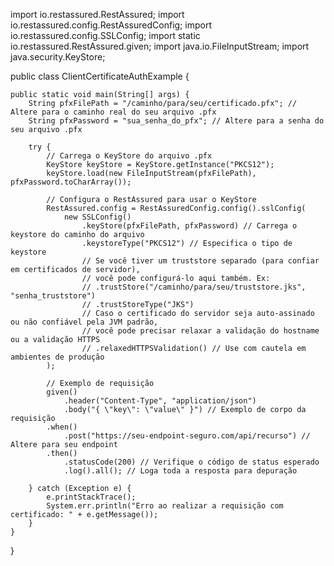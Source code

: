 import io.restassured.RestAssured;
import io.restassured.config.RestAssuredConfig;
import io.restassured.config.SSLConfig;
import static io.restassured.RestAssured.given;
import java.io.FileInputStream;
import java.security.KeyStore;

public class ClientCertificateAuthExample {

    public static void main(String[] args) {
        String pfxFilePath = "/caminho/para/seu/certificado.pfx"; // Altere para o caminho real do seu arquivo .pfx
        String pfxPassword = "sua_senha_do_pfx"; // Altere para a senha do seu arquivo .pfx

        try {
            // Carrega o KeyStore do arquivo .pfx
            KeyStore keyStore = KeyStore.getInstance("PKCS12");
            keyStore.load(new FileInputStream(pfxFilePath), pfxPassword.toCharArray());

            // Configura o RestAssured para usar o KeyStore
            RestAssured.config = RestAssuredConfig.config().sslConfig(
                new SSLConfig()
                    .keyStore(pfxFilePath, pfxPassword) // Carrega o keystore do caminho do arquivo
                    .keystoreType("PKCS12") // Especifica o tipo de keystore
                    // Se você tiver um truststore separado (para confiar em certificados de servidor),
                    // você pode configurá-lo aqui também. Ex:
                    // .trustStore("/caminho/para/seu/truststore.jks", "senha_truststore")
                    // .trustStoreType("JKS")
                    // Caso o certificado do servidor seja auto-assinado ou não confiável pela JVM padrão,
                    // você pode precisar relaxar a validação do hostname ou a validação HTTPS
                    // .relaxedHTTPSValidation() // Use com cautela em ambientes de produção
            );

            // Exemplo de requisição
            given()
                .header("Content-Type", "application/json")
                .body("{ \"key\": \"value\" }") // Exemplo de corpo da requisição
            .when()
                .post("https://seu-endpoint-seguro.com/api/recurso") // Altere para seu endpoint
            .then()
                .statusCode(200) // Verifique o código de status esperado
                .log().all(); // Loga toda a resposta para depuração

        } catch (Exception e) {
            e.printStackTrace();
            System.err.println("Erro ao realizar a requisição com certificado: " + e.getMessage());
        }
    }
}
